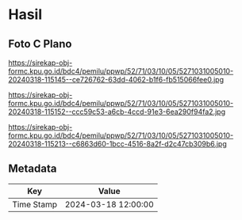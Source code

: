 # Hasil

## Foto C Plano

https://sirekap-obj-formc.kpu.go.id/bdc4/pemilu/ppwp/52/71/03/10/05/5271031005010-20240318-115145--ce726762-63dd-4062-b1f6-fb515066fee0.jpg

https://sirekap-obj-formc.kpu.go.id/bdc4/pemilu/ppwp/52/71/03/10/05/5271031005010-20240318-115152--ccc59c53-a6cb-4ccd-91e3-6ea290f94fa2.jpg

https://sirekap-obj-formc.kpu.go.id/bdc4/pemilu/ppwp/52/71/03/10/05/5271031005010-20240318-115213--c6863d60-1bcc-4516-8a2f-d2c47cb309b6.jpg


## Metadata

| Key        | Value               |
| ---------- | ------------------- |
| Time Stamp | 2024-03-18 12:00:00 |




